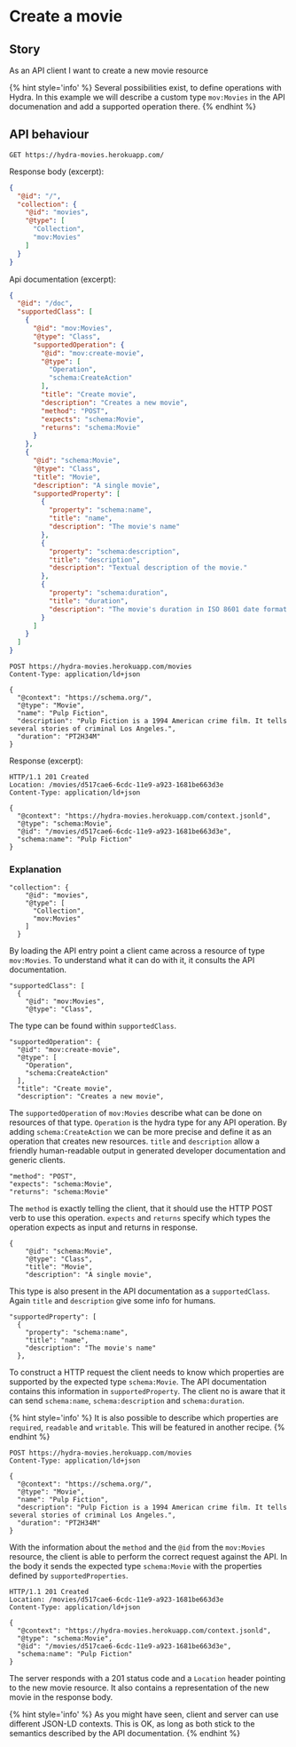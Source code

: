 # Create a movie

## Story

As an API client I want to create a new movie resource

{% hint style='info' %}
Several possibilities exist, to define operations with Hydra. In this example we will describe a
custom type `mov:Movies` in the API documenation and add a supported operation there.
{% endhint %}

## API behaviour

```http
GET https://hydra-movies.herokuapp.com/
```

Response body (excerpt):

```json
{
  "@id": "/",
  "collection": {
    "@id": "movies",
    "@type": [
      "Collection",
      "mov:Movies"
    ]
  }
}
```

Api documentation (excerpt):

```json
{
  "@id": "/doc",
  "supportedClass": [
    {
      "@id": "mov:Movies",
      "@type": "Class",
      "supportedOperation": {
        "@id": "mov:create-movie",
        "@type": [
          "Operation",
          "schema:CreateAction"
        ],
        "title": "Create movie",
        "description": "Creates a new movie",
        "method": "POST",
        "expects": "schema:Movie",
        "returns": "schema:Movie"
      }
    },
    {
      "@id": "schema:Movie",
      "@type": "Class",
      "title": "Movie",
      "description": "A single movie",
      "supportedProperty": [
        {
          "property": "schema:name",
          "title": "name",
          "description": "The movie's name"
        },
        {
          "property": "schema:description",
          "title": "description",
          "description": "Textual description of the movie."
        },
        {
          "property": "schema:duration",
          "title": "duration",
          "description": "The movie's duration in ISO 8601 date format."
        }
      ]
    }
  ]
}
```

```http
POST https://hydra-movies.herokuapp.com/movies
Content-Type: application/ld+json

{
  "@context": "https://schema.org/",
  "@type": "Movie",
  "name": "Pulp Fiction",
  "description": "Pulp Fiction is a 1994 American crime film. It tells several stories of criminal Los Angeles.",
  "duration": "PT2H34M"
}
```

Response (excerpt):

```http
HTTP/1.1 201 Created
Location: /movies/d517cae6-6cdc-11e9-a923-1681be663d3e
Content-Type: application/ld+json

{
  "@context": "https://hydra-movies.herokuapp.com/context.jsonld",
  "@type": "schema:Movie",
  "@id": "/movies/d517cae6-6cdc-11e9-a923-1681be663d3e",
  "schema:name": "Pulp Fiction"
}
```


### Explanation

```
"collection": {
    "@id": "movies",
    "@type": [
      "Collection",
      "mov:Movies"
    ]
  }
```

By loading the API entry point a client came across a resource of type `mov:Movies`. To understand what it can do with it, it consults the API documentation.
 
```
"supportedClass": [
  {
    "@id": "mov:Movies",
    "@type": "Class",
```

The type can be found within `supportedClass`.

```
"supportedOperation": {
  "@id": "mov:create-movie",
  "@type": [
    "Operation",
    "schema:CreateAction"
  ],
  "title": "Create movie",
  "description": "Creates a new movie",
```

The `supportedOperation` of `mov:Movies` describe what can be done on resources of that type. `Operation` is the hydra type for any API operation. By adding `schema:CreateAction` we can be more precise and define it as an operation that creates new resources. `title` and `description` allow a friendly human-readable output in generated developer documentation and generic clients.

```
"method": "POST",
"expects": "schema:Movie",
"returns": "schema:Movie"
```

The `method` is exactly telling the client, that it should use the HTTP POST verb to use this operation. `expects` and `returns` specify which types the operation expects as input and returns in response.

```
{
    "@id": "schema:Movie",
    "@type": "Class",
    "title": "Movie",
    "description": "A single movie",
```

This type is also present in the API documentation as a `supportedClass`. Again `title` and `description` give some info for humans.

```
"supportedProperty": [
  {
    "property": "schema:name",
    "title": "name",
    "description": "The movie's name"
  },
```

To construct a HTTP request the client needs to know which properties are supported by the expected type `schema:Movie`. The API documentation contains this information in `supportedProperty`. The client no is aware that it can send `schema:name`, `schema:description` and `schema:duration`.

{% hint style='info' %}
It is also possible to describe which properties are `required`, `readable` and `writable`. This will be featured in another recipe.
{% endhint %}

```http
POST https://hydra-movies.herokuapp.com/movies
Content-Type: application/ld+json

{
  "@context": "https://schema.org/",
  "@type": "Movie",
  "name": "Pulp Fiction",
  "description": "Pulp Fiction is a 1994 American crime film. It tells several stories of criminal Los Angeles.",
  "duration": "PT2H34M"
}
```

With the information about the `method` and the `@id` from the `mov:Movies` resource, the client is able to perform the correct request against the API. In the body it sends the expected type `schema:Movie` with the properties defined by `supportedProperties`.

```http
HTTP/1.1 201 Created
Location: /movies/d517cae6-6cdc-11e9-a923-1681be663d3e
Content-Type: application/ld+json

{
  "@context": "https://hydra-movies.herokuapp.com/context.jsonld",
  "@type": "schema:Movie",
  "@id": "/movies/d517cae6-6cdc-11e9-a923-1681be663d3e",
  "schema:name": "Pulp Fiction"
}
```

The server responds with a 201 status code and a `Location` header pointing to the new movie resource. It also contains a representation of the new movie in the response body.

{% hint style='info' %}
As you might have seen, client and server can use different JSON-LD contexts. This is OK, as long as both stick to the semantics described by the API documentation.
{% endhint %}
